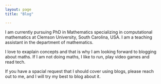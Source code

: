```yaml
---
layout: page
title: "Blog"

---
```


I am currently pursuing PhD in Mathematics specializing in computational mathematics at Clemson University, South Carolina, USA. I am a teaching assistant in the department of mathematics.

I love to exaplain concepts and that is why I am looking forward to blogging about maths. If I am not doing maths, I like to run, play video games and read tech. 

If you have a spacial request that I should cover using blogs, please reach out to me, and I will try my best to blog about it.
